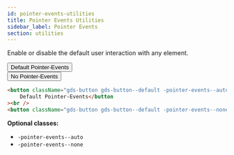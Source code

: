 ```yaml
---
id: pointer-events-utilities
title: Pointer Events Utilities
sidebar_label: Pointer Events
section: utilities
---
```


<p style="margin-bottom: 0.8em">Enable or disable the default user interaction with any element.</p>

<button className="gds-button gds-button--default -pointer-events--auto -m-b-2">Default Pointer-Events</button><br/>
<button className="gds-button gds-button--default -pointer-events--none">No Pointer-Events</button>

```html
<button className="gds-button gds-button--default -pointer-events--auto -m-b-2">
    Default Pointer-Events</button
><br />
<button className="gds-button gds-button--default -pointer-events--none">No Pointer-Events</button>
```

**Optional classes:**

-   `-pointer-events--auto`
-   `-pointer-events--none`
